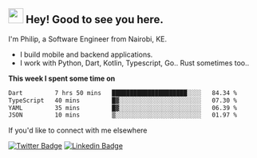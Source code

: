 <h2><img src="https://slackmojis.com/emojis/3643-cool-doge/download" width="30"/> Hey! Good to see you here.</h2>

<p>I'm Philip, a Software Engineer from Nairobi, KE. 

- I build mobile and backend applications.
- I work with Python, Dart, Kotlin, Typescript, Go.. Rust sometimes too..</p>

**This week I spent some time on**
<!--START_SECTION:waka-->

```txt
Dart         7 hrs 50 mins   █████████████████████░░░░   84.34 %
TypeScript   40 mins         █▓░░░░░░░░░░░░░░░░░░░░░░░   07.30 %
YAML         35 mins         █▓░░░░░░░░░░░░░░░░░░░░░░░   06.39 %
JSON         10 mins         ▒░░░░░░░░░░░░░░░░░░░░░░░░   01.97 %
```

<!--END_SECTION:waka-->

If you'd like to connect with me elsewhere

[![Twitter Badge](https://img.shields.io/badge/-Twitter-1ca0f1?style=flat-square&labelColor=1ca0f1&logo=twitter&logoColor=white&link=https://twitter.com/_diogorodrigues)](https://twitter.com/kimathiphil)  [![Linkedin Badge](https://img.shields.io/badge/-LinkedIn-blue?style=flat-square&logo=Linkedin&logoColor=white&link=https://www.linkedin.com/in/philip-kimathi-2604a9114/)](https://www.linkedin.com/in/philip-kimathi-2604a9114/)
